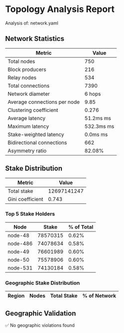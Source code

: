 # Topology Analysis Report

Analysis of: network.yaml

## Network Statistics

| Metric | Value |
|--------|-------|
| Total nodes | 750 |
| Block producers | 216 |
| Relay nodes | 534 |
| Total connections | 7390 |
| Network diameter | 6 hops |
| Average connections per node | 9.85 |
| Clustering coefficient | 0.276 |
| Average latency | 51.2ms ms |
| Maximum latency | 532.3ms ms |
| Stake-weighted latency | 0.0ms ms |
| Bidirectional connections | 662 |
| Asymmetry ratio | 82.08% |

## Stake Distribution

| Metric | Value |
|--------|-------|
| Total stake | 12697141247 |
| Gini coefficient | 0.743 |

### Top 5 Stake Holders

| Node | Stake | % of Total |
|------|--------|------------|
| node-48 | 78570315 | 0.62% |
| node-486 | 74078634 | 0.58% |
| node-49 | 76601989 | 0.60% |
| node-50 | 75578906 | 0.60% |
| node-531 | 74130184 | 0.58% |

### Geographic Stake Distribution

| Region | Nodes | Total Stake | % of Network |
|---------|--------|-------------|-------------|

## Geographic Validation

✅ No geographic violations found

